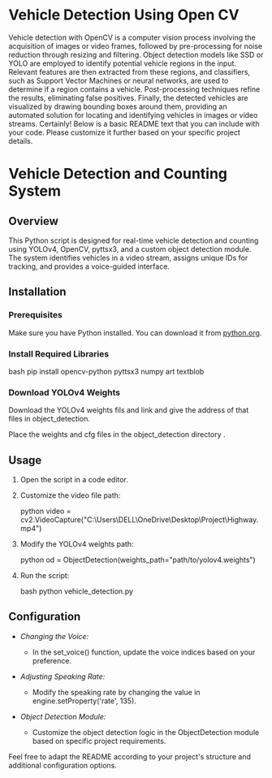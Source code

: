 # Vehicle Detection Using Open CV
 Vehicle detection with OpenCV is a computer vision process involving the acquisition of images or video frames, followed by pre-processing for noise reduction through resizing and filtering. Object detection models like SSD or YOLO are employed to identify potential vehicle regions in the input. Relevant features are then extracted from these regions, and classifiers, such as Support Vector Machines or neural networks, are used to determine if a region contains a vehicle. Post-processing techniques refine the results, eliminating false positives. Finally, the detected vehicles are visualized by drawing bounding boxes around them, providing an automated solution for locating and identifying vehicles in images or video streams.
Certainly! Below is a basic README text that you can include with your code. Please customize it further based on your specific project details.

# Vehicle Detection and Counting System

## Overview

This Python script is designed for real-time vehicle detection and counting using YOLOv4, OpenCV, pyttsx3, and a custom object detection module. The system identifies vehicles in a video stream, assigns unique IDs for tracking, and provides a voice-guided interface.

## Installation

### Prerequisites

Make sure you have Python installed. You can download it from [python.org](https://www.python.org/downloads/).

### Install Required Libraries

bash
pip install opencv-python pyttsx3 numpy art textblob


### Download YOLOv4 Weights

Download the YOLOv4 weights fils and link and give the address of that files in object_detection.

Place the weights and cfg files in the object_detection directory .

## Usage

1. Open the script in a code editor.

2. Customize the video file path:

   python
   video = cv2.VideoCapture("C:\\Users\\DELL\\OneDrive\\Desktop\\Project\\Highway.mp4")
   

3. Modify the YOLOv4 weights path:

   python
   od = ObjectDetection(weights_path="path/to/yolov4.weights")
   

4. Run the script:

   bash
   python vehicle_detection.py
   

## Configuration

- *Changing the Voice:*
  - In the set_voice() function, update the voice indices based on your preference.

- *Adjusting Speaking Rate:*
  - Modify the speaking rate by changing the value in engine.setProperty('rate', 135).

- *Object Detection Module:*
  - Customize the object detection logic in the ObjectDetection module based on specific project requirements.

Feel free to adapt the README according to your project's structure and additional configuration options.
